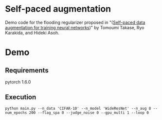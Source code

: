 # Self-paced augmentation

Demo code for the flooding regularizer proposed in "([Self-paced data augmentation for training neural networks](https://www.sciencedirect.com/science/article/pii/S0925231221003374))" by Tomoumi Takase, Ryo Karakida, and Hideki Asoh.

# Demo

## Requirements
pytorch 1.6.0

## Execution
```
python main.py --n_data 'CIFAR-10' --n_model 'WideResNet' --n_aug 8 --num_epochs 200 --flag_spa 0 --judge_noise 0 --gpu_multi 1 --loop 0
```
